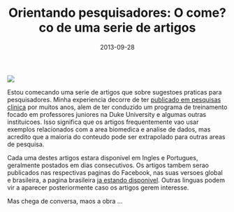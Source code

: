 ﻿---
layout: post
title:  "Orientando pesquisadores: O come?
co de uma serie de artigos"
date:   2013-09-28
categories: situated_cognition, big_data, facebook
---

![](https://lh5.googleusercontent.com/-NFPD8IREMX4/UkLT_E35bCI/AAAAAAAA4Uk/VdQPKKT90To/w805-h403-no/fractal2.png)

<meta http-equiv="Content-Type" content="text/html; charset=UTF-8" >

Estou comecando uma serie de artigos que sobre sugestoes praticas para pesquisadores. Minha experiencia decorre de ter [publicado em pesquisas clinica](http://scholar.google.com/citations?user=F5m0nQoAAAAJ&hl=en) por muitos anos, alem de ter conduzido um programa de treinamento focado em professores juniores na Duke University e algumas outras instituicoes. Isso significa que os artigos frequentemente vao usar exemplos relacionados com a area biomedica e analise de dados, mas acredito que a maioria do conteudo pode ser extrapolado para outras areas de pesquisa.

Cada uma destes artigos estara disponivel em Ingles e Portugues, geralmente postados em dias consecutivos. Os artigos tambem serao publicados nas respectivas paginas do Facebook, nas suas versoes global e brasileira, a pagina brasileira [ja estando disponivel](https://www.facebook.com/groups/578812732155954/?bookmark_t=group). Outras linguas podem vir a aparecer posteriormente caso os artigos gerem interesse. 

Mas chega de conversa, maos a obra ...
